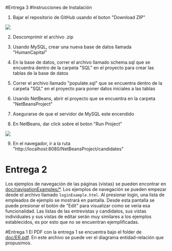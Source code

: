 #Entrega 3
#Instrucciones de Instalación

1. Bajar el repositorio de GitHub usando el boton "Download ZIP"

  ![](http://imgur.com/Ft7ZmDA.png)

2. Descomprimir el archivo .zip

3. Usando MySQL, crear una nueva base de datos llamada "HumanCapital"

4. En la base de datos, correr el archivo llamado schema.sql que se encuentra dentro de la carpeta "SQL" en el proyecto para crear las tablas de la base de datos

5. Correr el archivo llamado "populate.sql" que se encuentra dentro de la carpeta "SQL" en el proyecto para poner datos iniciales a las tablas

6. Usando NetBeans, abrir el proyecto que se encuentra en la carpeta "NetBeansProject"

7. Asegurarse de que el servidor de MySQL este encendido

8. En NetBeans, dar click sobre el boton "Run Project"

  ![](https://i.imgur.com/nE2dfH3.png)

9. En el navegador, ir a la ruta "http://localhost:8080/NetBeansProject/candidates"

# Entrega 2
Los ejemplos de navegación de las páginas (vistas) se pueden encontrar en [doc/navigationExamples/*](https://github.com/elaelaa/DAW-Proyecto-JAVA/tree/master/doc/navigationExamples). Los ejemplos de navegación se pueden empezar desde el archivo llamado `loginExample.html`. Al presionar login, una lista de empleados de ejemplo se mostrará en pantalla. Desde esta pantalla se puede presionar el botón de "Edit" para visualizar como se vería esa funcionalidad. Las listas de las entrevistas y candidatos, sus vistas individuales y sus vistas de editar serán muy similares a los ejemplos establecidos, es por esto que no se encuentran ejemplificadas.

#Entrega 1
El PDF con la entrega 1 se encuentra bajo el folder de [doc/ER.pdf](https://github.com/elaelaa/DAW-Proyecto-JAVA/blob/master/doc/ER.pdf). En este archivo se puede ver el diagrama entidad-relación que propusimos.